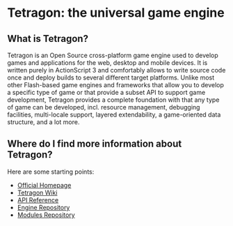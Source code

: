 Tetragon: the universal game engine
===================================

What is Tetragon?
-----------------

Tetragon is an Open Source cross-platform game engine used to develop games and applications for the web, desktop and mobile devices. It is written purely in ActionScript 3 and comfortably allows to write source code once and deploy builds to several different target platforms. Unlike most other Flash-based game engines and frameworks that allow you to develop a specific type of game or that provide a subset API to support game development, Tetragon provides a complete foundation with that any type of game can be developed, incl. resource management, debugging facilities, multi-locale support, layered extendability, a game-oriented data structure, and a lot more.

Where do I find more information about Tetragon?
------------------------------------------------

Here are some starting points:

* [Official Homepage](http://www.tetragonengine.com/)
* [Tetragon Wiki](http://wiki.tetragonengine.com/)
* [API Reference](http://docs.tetragonengine.com/base/)
* [Engine Repository](https://github.com/nothingagency/tetragon)
* [Modules Repository](https://github.com/nothingagency/tetragon-modules)
